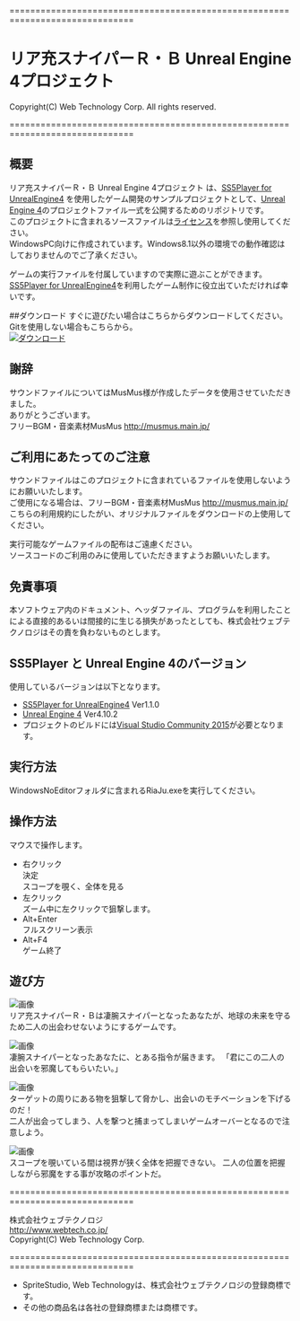 ==============================================================================

# リア充スナイパーＲ・Ｂ Unreal Engine 4プロジェクト

  Copyright(C) Web Technology Corp. All rights reserved.

==============================================================================

## <a name="abut">概要  
リア充スナイパーＲ・Ｂ Unreal Engine 4プロジェクト は、[SS5Player for UnrealEngine4](https://github.com/SpriteStudio/SS5PlayerForUnrealEngine4) を使用したゲーム開発のサンプルプロジェクトとして、[Unreal Engine 4](https://www.unrealengine.com/ja/what-is-unreal-engine-4)のプロジェクトファイル一式を公開するためのリポジトリです。  
このプロジェクトに含まれるソースファイルは[ライセンス](https://github.com/SpriteStudio/RiaJuSniper_UnrealEngine4Project/blob/master/LICENSE)を参照し使用してください。  
WindowsPC向けに作成されています。Windows8.1以外の環境での動作確認はしておりませんのでご了承ください。  
  
ゲームの実行ファイルを付属していますので実際に遊ぶことができます。  
[SS5Player for UnrealEngine4](https://github.com/SpriteStudio/SS5PlayerForUnrealEngine4)を利用したゲーム制作に役立出ていただければ幸いです。  
  
##ダウンロード
すぐに遊びたい場合はこちらからダウンロードしてください。Gitを使用しない場合もこちらから。  
[![ダウンロード](https://github.com/SpriteStudio/RiaJuSniper_UnrealEngine4Project/blob/master/image/logo.png)](https://github.com/SpriteStudio/RiaJuSniper_UnrealEngine4Project/archive/master.zip)  
  
## 謝辞
サウンドファイルについてはMusMus様が作成したデータを使用させていただきました。  
ありがとうございます。  
フリーBGM・音楽素材MusMus http://musmus.main.jp/  
  
## ご利用にあたってのご注意
サウンドファイルはこのプロジェクトに含まれているファイルを使用しないようにお願いいたします。  
ご使用になる場合は、フリーBGM・音楽素材MusMus http://musmus.main.jp/  
こちらの利用規約にしたがい、オリジナルファイルをダウンロードの上使用してください。  
  
実行可能なゲームファイルの配布はご遠慮ください。  
ソースコードのご利用のみに使用していただきますようお願いいたします。  
  
## 免責事項  
本ソフトウェア内のドキュメント、ヘッダファイル、プログラムを利用したことによる直接的あるいは間接的に生じる損失があったとしても、株式会社ウェブテクノロジはその責を負わないものとします。
  
## SS5Player と Unreal Engine 4のバージョン
使用しているバージョンは以下となります。  
- [SS5Player for UnrealEngine4](https://github.com/SpriteStudio/SS5PlayerForUnrealEngine4/wiki) Ver1.1.0  
- [Unreal Engine 4](https://www.unrealengine.com/ja/what-is-unreal-engine-4) Ver4.10.2  
- プロジェクトのビルドには[Visual Studio Community 2015](https://www.visualstudio.com/)が必要となります。  
  
## 実行方法
  WindowsNoEditorフォルダに含まれるRiaJu.exeを実行してください。

## 操作方法
マウスで操作します。  
- 右クリック  
  決定  
  スコープを覗く、全体を見る  
- 左クリック  
  ズーム中に左クリックで狙撃します。  
- Alt+Enter  
  フルスクリーン表示  
- Alt+F4  
  ゲーム終了  
  
## 遊び方
![画像](https://github.com/SpriteStudio/RiaJuSniper_UnrealEngine4Project/blob/master/image/RB_Inst.png)  
リア充スナイパーＲ・Ｂは凄腕スナイパーとなったあなたが、地球の未来を守るため二人の出会わせないようにするゲームです。  
  
![画像](https://github.com/SpriteStudio/RiaJuSniper_UnrealEngine4Project/blob/master/image/RB_Title.png)  
凄腕スナイパーとなったあなたに、とある指令が届きます。
「君にこの二人の出会いを邪魔してもらいたい。」  
  
![画像](https://github.com/SpriteStudio/RiaJuSniper_UnrealEngine4Project/blob/master/image/RB_Main2.png)  
ターゲットの周りにある物を狙撃して脅かし、出会いのモチベーションを下げるのだ！  
二人が出会ってしまう、人を撃つと捕まってしまいゲームオーバーとなるので注意しよう。  
  
![画像](https://github.com/SpriteStudio/RiaJuSniper_UnrealEngine4Project/blob/master/image/RB_Main1.png)  
スコープを覗いている間は視界が狭く全体を把握できない。
二人の位置を把握しながら邪魔をする事が攻略のポイントだ。  
  
==============================================================================

株式会社ウェブテクノロジ  
http://www.webtech.co.jp/  
Copyright(C) Web Technology Corp.  

==============================================================================

* SpriteStudio, Web Technologyは、株式会社ウェブテクノロジの登録商標です。
* その他の商品名は各社の登録商標または商標です。